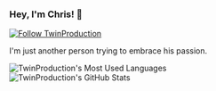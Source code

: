 ### Hey, I'm Chris! 👋

[![Follow TwinProduction](https://img.shields.io/github/followers/TwinProduction?label=Follow&style=social)](https://github.com/TwinProduction)

I'm just another person trying to embrace his passion.

![TwinProduction's Most Used Languages](https://github-readme-stats.vercel.app/api/top-langs/?username=TwinProduction)
![TwinProduction's GitHub Stats](https://github-readme-stats.vercel.app/api?username=TwinProduction&show_icons=true&count_private=true&line_height=40)
